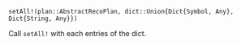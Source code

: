 ```
setAll!(plan::AbstractRecoPlan, dict::Union{Dict{Symbol, Any}, Dict{String, Any}})
```

Call `setAll!` with each entries of the dict.
